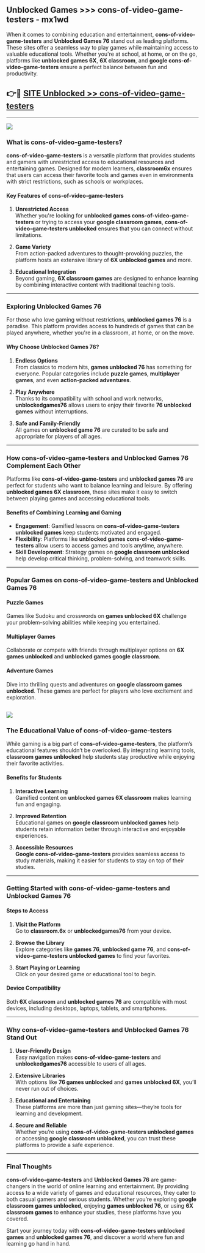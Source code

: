## Unblocked Games >>> cons-of-video-game-testers - mx1wd 

When it comes to combining education and entertainment, **cons-of-video-game-testers** and **Unblocked Games 76** stand out as leading platforms. These sites offer a seamless way to play games while maintaining access to valuable educational tools. Whether you're at school, at home, or on the go, platforms like **unblocked games 6X**, **6X classroom**, and **google cons-of-video-game-testers** ensure a perfect balance between fun and productivity.
## 👉🔴 [SITE Unblocked >> cons-of-video-game-testers](http://premium.freeplayer.one?title=cons-of-video-game-testers&ref=22JU)
---
<a href="http://premium.freeplayer.one?title=cons-of-video-game-testers&ref=22JU/"><img src="https://github.com/user-attachments/assets/438f12ca-57a4-47a3-8ead-c64da593a1e5"/></a>
### What is cons-of-video-game-testers?  

**cons-of-video-game-testers** is a versatile platform that provides students and gamers with unrestricted access to educational resources and entertaining games. Designed for modern learners, **classroom6x** ensures that users can access their favorite tools and games even in environments with strict restrictions, such as schools or workplaces.  

#### Key Features of cons-of-video-game-testers  

1. **Unrestricted Access**  
   Whether you're looking for **unblocked games cons-of-video-game-testers** or trying to access your **google classroom games**, **cons-of-video-game-testers unblocked** ensures that you can connect without limitations.  

2. **Game Variety**  
   From action-packed adventures to thought-provoking puzzles, the platform hosts an extensive library of **6X unblocked games** and more.  

3. **Educational Integration**  
   Beyond gaming, **6X classroom games** are designed to enhance learning by combining interactive content with traditional teaching tools.  



---

### Exploring Unblocked Games 76  

For those who love gaming without restrictions, **unblocked games 76** is a paradise. This platform provides access to hundreds of games that can be played anywhere, whether you're in a classroom, at home, or on the move.  

#### Why Choose Unblocked Games 76?  

1. **Endless Options**  
   From classics to modern hits, **games unblocked 76** has something for everyone. Popular categories include **puzzle games**, **multiplayer games**, and even **action-packed adventures**.  

2. **Play Anywhere**  
   Thanks to its compatibility with school and work networks, **unblockedgames76** allows users to enjoy their favorite **76 unblocked games** without interruptions.  

3. **Safe and Family-Friendly**  
   All games on **unblocked game 76** are curated to be safe and appropriate for players of all ages.  

---

### How cons-of-video-game-testers and Unblocked Games 76 Complement Each Other  

Platforms like **cons-of-video-game-testers** and **unblocked games 76** are perfect for students who want to balance learning and leisure. By offering **unblocked games 6X classroom**, these sites make it easy to switch between playing games and accessing educational tools.  

#### Benefits of Combining Learning and Gaming  

- **Engagement**: Gamified lessons on **cons-of-video-game-testers unblocked games** keep students motivated and engaged.  
- **Flexibility**: Platforms like **unblocked games cons-of-video-game-testers** allow users to access games and tools anytime, anywhere.  
- **Skill Development**: Strategy games on **google classroom unblocked** help develop critical thinking, problem-solving, and teamwork skills.  

---

### Popular Games on cons-of-video-game-testers and Unblocked Games 76  

#### Puzzle Games  

Games like Sudoku and crosswords on **games unblocked 6X** challenge your problem-solving abilities while keeping you entertained.  

#### Multiplayer Games  

Collaborate or compete with friends through multiplayer options on **6X games unblocked** and **unblocked games google classroom**.  

#### Adventure Games  

Dive into thrilling quests and adventures on **google classroom games unblocked**. These games are perfect for players who love excitement and exploration.  

<a href="http://download.freeplayer.one?title=cons-of-video-game-testers&ref=23D/"><img src="https://github.com/user-attachments/assets/fe0c3e91-c8e1-489c-acf0-e2f614c12fb8"/></a>
---

### The Educational Value of cons-of-video-game-testers  

While gaming is a big part of **cons-of-video-game-testers**, the platform’s educational features shouldn’t be overlooked. By integrating learning tools, **classroom games unblocked** help students stay productive while enjoying their favorite activities.  

#### Benefits for Students  

1. **Interactive Learning**  
   Gamified content on **unblocked games 6X classroom** makes learning fun and engaging.  

2. **Improved Retention**  
   Educational games on **google classroom unblocked games** help students retain information better through interactive and enjoyable experiences.  

3. **Accessible Resources**  
   **Google cons-of-video-game-testers** provides seamless access to study materials, making it easier for students to stay on top of their studies.  

---

### Getting Started with cons-of-video-game-testers and Unblocked Games 76  

#### Steps to Access  

1. **Visit the Platform**  
   Go to **classroom.6x** or **unblockedgames76** from your device.  

2. **Browse the Library**  
   Explore categories like **games 76**, **unblocked game 76**, and **cons-of-video-game-testers unblocked games** to find your favorites.  

3. **Start Playing or Learning**  
   Click on your desired game or educational tool to begin.  

#### Device Compatibility  

Both **6X classroom** and **unblocked games 76** are compatible with most devices, including desktops, laptops, tablets, and smartphones.  

---

### Why cons-of-video-game-testers and Unblocked Games 76 Stand Out  

1. **User-Friendly Design**  
   Easy navigation makes **cons-of-video-game-testers** and **unblockedgames76** accessible to users of all ages.  

2. **Extensive Libraries**  
   With options like **76 games unblocked** and **games unblocked 6X**, you’ll never run out of choices.  

3. **Educational and Entertaining**  
   These platforms are more than just gaming sites—they’re tools for learning and development.  

4. **Secure and Reliable**  
   Whether you’re using **cons-of-video-game-testers unblocked games** or accessing **google classroom unblocked**, you can trust these platforms to provide a safe experience.  

---

### Final Thoughts  

**cons-of-video-game-testers** and **Unblocked Games 76** are game-changers in the world of online learning and entertainment. By providing access to a wide variety of games and educational resources, they cater to both casual gamers and serious students. Whether you’re exploring **google classroom games unblocked**, enjoying **games unblocked 76**, or using **6X classroom games** to enhance your studies, these platforms have you covered.  

Start your journey today with **cons-of-video-game-testers unblocked games** and **unblocked games 76**, and discover a world where fun and learning go hand in hand.  